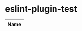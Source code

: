 # eslint-plugin-test

<!-- begin auto-generated rules list -->

| Name |
| :--- |

<!-- end auto-generated rules list -->
